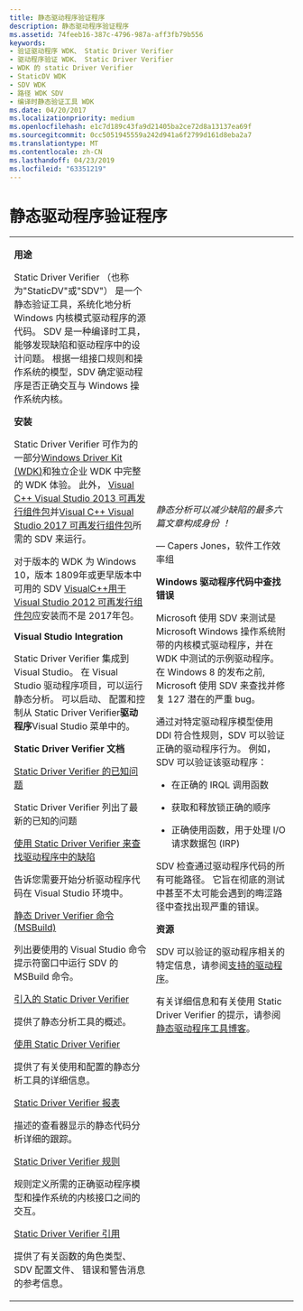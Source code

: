 ```yaml
---
title: 静态驱动程序验证程序
description: 静态驱动程序验证程序
ms.assetid: 74feeb16-387c-4796-987a-aff3fb79b556
keywords:
- 验证驱动程序 WDK、 Static Driver Verifier
- 驱动程序验证 WDK、 Static Driver Verifier
- WDK 的 static Driver Verifier
- StaticDV WDK
- SDV WDK
- 路径 WDK SDV
- 编译时静态验证工具 WDK
ms.date: 04/20/2017
ms.localizationpriority: medium
ms.openlocfilehash: e1c7d189c43fa9d21405ba2ce72d8a13137ea69f
ms.sourcegitcommit: 0cc5051945559a242d941a6f2799d161d8eba2a7
ms.translationtype: MT
ms.contentlocale: zh-CN
ms.lasthandoff: 04/23/2019
ms.locfileid: "63351219"
---
```

# <a name="static-driver-verifier"></a>静态驱动程序验证程序


<table>
<colgroup>
<col width="50%" />
<col width="50%" />
</colgroup>
<tbody>
<tr class="odd">
<td align="left"><p><strong>用途</strong></p>
<p>Static Driver Verifier （也称为"StaticDV"或"SDV"） 是一个静态验证工具，系统化地分析 Windows 内核模式驱动程序的源代码。 SDV 是一种编译时工具，能够发现缺陷和驱动程序中的设计问题。 根据一组接口规则和操作系统的模型，SDV 确定驱动程序是否正确交互与 Windows 操作系统内核。</p>
<p></p>
 
<p><strong>安装</strong></p>
<p>Static Driver Verifier 可作为的一部分<a href="https://docs.microsoft.com/en-us/windows-hardware/drivers/download-the-wdk">Windows Driver Kit (WDK)</a>和独立企业 WDK 中完整的 WDK 体验。  此外， <a href="https://www.microsoft.com/en-us/download/details.aspx?id=40784">Visual C++ Visual Studio 2013 可再发行组件包</a>并<a href="https://support.microsoft.com/en-us/help/2977003/the-latest-supported-visual-c-downloads">Visual C++ Visual Studio 2017 可再发行组件包</a>所需的 SDV 来运行。  
<p></p>对于版本的 WDK 为 Windows 10，版本 1809年或更早版本中可用的 SDV <a href="https://my.visualstudio.com/Downloads?pid=1452">VisualC++用于 Visual Studio 2012 可再发行组件包</a>应安装而不是 2017年包。
<p></p>
 
</div>
<p><strong>Visual Studio Integration</strong></p>
<p>Static Driver Verifier 集成到 Visual Studio。 在 Visual Studio 驱动程序项目，可以运行静态分析。 可以启动、 配置和控制从 Static Driver Verifier<strong>驱动程序</strong>Visual Studio 菜单中的。</p>
<p><strong>Static Driver Verifier 文档</strong></p>
<a href="https://docs.microsoft.com/windows-hardware/drivers/develop/static-driver-verifier-known-issues">Static Driver Verifier 的已知问题</a>
<p>Static Driver Verifier 列出了最新的已知的问题</p>
<a href="using-static-driver-verifier-to-find-defects-in-drivers.md" data-raw-source="[Using Static Driver Verifier to Find Defects in Drivers](using-static-driver-verifier-to-find-defects-in-drivers.md)">使用 Static Driver Verifier 来查找驱动程序中的缺陷</a>
<p>告诉您需要开始分析驱动程序代码在 Visual Studio 环境中。</p>
<a href="-static-driver-verifier-commands--msbuild-.md" data-raw-source="[Static Driver Verifier commands (MSBuild)](-static-driver-verifier-commands--msbuild-.md)">静态 Driver Verifier 命令 (MSBuild)</a>
<p>列出要使用的 Visual Studio 命令提示符窗口中运行 SDV 的 MSBuild 命令。</p>
<a href="introducing-static-driver-verifier.md" data-raw-source="[Introducing Static Driver Verifier](introducing-static-driver-verifier.md)">引入的 Static Driver Verifier</a>
<p>提供了静态分析工具的概述。</p>
<a href="using-static-driver-verifier.md" data-raw-source="[Using Static Driver Verifier](using-static-driver-verifier.md)">使用 Static Driver Verifier</a>
<p>提供了有关使用和配置的静态分析工具的详细信息。</p>
<a href="static-driver-verifier-report.md" data-raw-source="[Static Driver Verifier Report](static-driver-verifier-report.md)">Static Driver Verifier 报表</a>
<p>描述的查看器显示的静态代码分析详细的跟踪。</p>
<a href="https://msdn.microsoft.com/library/windows/hardware/ff552840" data-raw-source="[Static Driver Verifier Rules](https://msdn.microsoft.com/library/windows/hardware/ff552840)">Static Driver Verifier 规则</a>
<p>规则定义所需的正确驱动程序模型和操作系统的内核接口之间的交互。</p>
<a href="static-driver-verifier-reference.md" data-raw-source="[Static Driver Verifier Reference](static-driver-verifier-reference.md)">Static Driver Verifier 引用</a>
<p>提供了有关函数的角色类型、 SDV 配置文件、 错误和警告消息的参考信息。</p></td>
<td align="left"><p><em>静态分析可以减少缺陷的最多六篇文章构成身份 ！</em></p>
<p>— Capers Jones，软件工作效率组</p>
<p><strong>Windows 驱动程序代码中查找错误</strong></p>
<p>Microsoft 使用 SDV 来测试是 Microsoft Windows 操作系统附带的内核模式驱动程序，并在 WDK 中测试的示例驱动程序。 在 Windows 8 的发布之前, Microsoft 使用 SDV 来查找并修复 127 潜在的严重 bug。</p>
<p>通过对特定驱动程序模型使用 DDI 符合性规则，SDV 可以验证正确的驱动程序行为。 例如，SDV 可以验证该驱动程序：</p>
<ul>
<li><p>在正确的 IRQL 调用函数</p></li>
<li><p>获取和释放锁正确的顺序</p></li>
<li><p>正确使用函数，用于处理 I/O 请求数据包 (IRP)</p></li>
</ul>
<p>SDV 检查通过驱动程序代码的所有可能路径。 它旨在彻底的测试中甚至不太可能会遇到的晦涩路径中查找出现严重的错误。</p>
<p><strong>资源</strong></p>
<p>SDV 可以验证的驱动程序相关的特定信息，请参阅<a href="supported-drivers.md" data-raw-source="[Supported Drivers](supported-drivers.md)">支持的驱动程序</a>。</p>
<p>有关详细信息和有关使用 Static Driver Verifier 的提示，请参阅<a href="https://go.microsoft.com/fwlink/p/?linkid=154232" data-raw-source="[Static Driver Tools blog](https://go.microsoft.com/fwlink/p/?linkid=154232)">静态驱动程序工具博客</a>。</p></td>
</tr>
</tbody>
</table>

 

 

 

